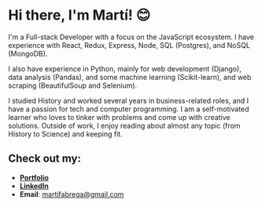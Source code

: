 # Hi there, I'm Martí! 😊

I'm a Full-stack Developer with a focus on the JavaScript ecosystem. I have experience with React, Redux, Express, Node, SQL (Postgres), and NoSQL (MongoDB).

I also have experience in Python, mainly for web development (Django), data analysis (Pandas), and some machine learning (Scikit-learn), and web scraping (BeautifulSoup and Selenium).

I studied History and worked several years in business-related roles, and I have a passion for tech and computer programming. I am a self-motivated learner who loves to tinker with problems and come up with creative solutions. Outside of work, I enjoy reading about almost any topic (from History to Science) and keeping fit.

## Check out my:
- **[Portfolio](#)**
- **[LinkedIn](https://www.linkedin.com/in/martifabrega/)**
- **Email**: martifabrega@gmail.com
